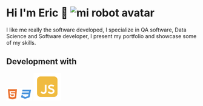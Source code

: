 # Hi I'm Eric 👋  ![mi robot avatar]([ruta_de_la_imagen](https://robohash.org/eamarquezh))
I like me really the software developed, I specialize in QA software, Data Science and Software developer, I present my portfolio and showcase some of my skills.

## Development with
![html](html5-fill.svg)
![css3](css3-fill.svg)
![javascript](javascript-fill.svg)

